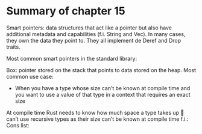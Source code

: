 # Summary of chapter 15
Smart pointers: data structures that act like a pointer but also have additional metadata and capabilities (f.i. String and Vec<T>). In many cases, they own the data they point to. They all implement de Deref and Drop traits.

Most common smart pointers in the standard library:

Box<T>: pointer stored on the stack that points to data stored on the heap. Most common use case:
-	When you have a type whose size can’t be known at compile time and you want to use a value of that type in a context that requires an exact size

At compile time Rust needs to know how much space a type takes up  can’t use recursive types as their size can’t be known at compile time f.i.: Cons list: 




